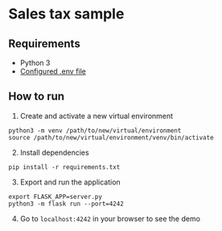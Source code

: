 # Sales tax sample

## Requirements
* Python 3 
* [Configured .env file](../README.md)


## How to run

1. Create and activate a new virtual environment

```
python3 -m venv /path/to/new/virtual/environment
source /path/to/new/virtual/environment/venv/bin/activate
```

2. Install dependencies

```
pip install -r requirements.txt
```

3. Export and run the application

```
export FLASK_APP=server.py
python3 -m flask run --port=4242
```

4. Go to `localhost:4242` in your browser to see the demo